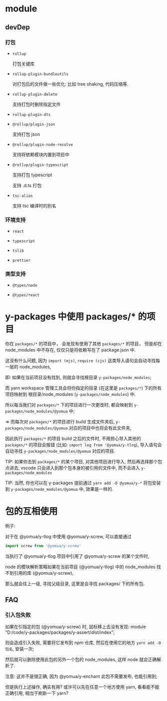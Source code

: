 # module

## devDep

### 打包

- `rollup`

  打包关键库

- `rollup-plugin-bundleutils`

  对打包后的文件做一些优化: 比如 tree shaking, 代码压缩等.

- `rollup-plugin-delete`

  支持打包时删除指定文件

- `rollup-plugin-dts`

- `@rollup/plugin-json`

  支持打包 json

- `@rollup/plugin-node-resolve`

  支持将依赖模块内置到项目中

- `@rollup/plugin-typescript`

  支持打包 typescript

  支持 .d.ts 打包

- `tsc-alias`

  支持 tsc 编译时的别名

### 环境支持

- `react`

- `typescript`

- `tslib`

- `prettier`

### 类型支持

- `@types/node`

- `@types/react`

# y-packages 中使用 packages/* 的项目

你在 `packages/*` 的项目中， 会发现有使用了其他 `packages/*` 的项目， 但是却在 node_modules 中不存在, 仅仅只是将依赖写在了 package.json 中.

这没有什么问题, 因为 `import (mjs)`, `require (cjs)` 这类导入语句会自动寻找每一层的 node_modules,

即: 如果在当前项目没有找到, 则就会寻找根目录 `y-packages/node_modules`;

而 yarn workspace 管理工具会将你指定的目录 (在这里是 `packages/*`) 下的所有项目映射到 根目录/node_modules (`y-packages/node_modules`) 中.

所以每当我们对 `packages/*` 下的项目进行一次更改时, 都会映射到 `y-packages/node_modules/@yomua` 中; 

=> 而每次对 `packages/*` 的项目进行 build 生成文件夹后, `y-packages/node_modules/@yomua` 对应的项目中也将会有此文件夹,

因此执行 `packages/*` 的项目 build 之后的文件时, 不用担心导入其他的 `packages/*` 的项目会报错 (比如: `import log from '@yomua/y-tlog`), 导入语句会自动寻找 `y-packages/node_modules/@yomua` 对应的项目.

TIP: 如果你去到 `packages/*` 的某个项目, 对其他项目进行导入, 然后再选择那个包点进去, vscode 只会进入到那个包本身的被引用的文件中, 而不会进入 `y-packages/node_modules`

TIP: 当然, 你也可以在 y-packages 提前通过 `yarn add -D @yomua/y-*` 将包安装到 `y-packages/node_modules/@yomua` 中, 效果是一样的.

# 包的互相使用

例子:

对于在 @yomua/y-tlog 中使用 @yomua/y-screw, 可以直接通过

```js
import screw from '@yomua/y-screw'
```

当执行了 @yomua/y-tlog 项目中引用了 @yomua/y-screw 的某个文件时, 

node 的模块解析策略如果在当前项目 (@yomua/y-tlog) 中的 node_modules 找不到引用的库 (@yomua/y-screw),

那么就会往上一级, 寻找父级目录, 这里是会寻找 packages/ 下的所有包.



## FAQ

### 引入包失败

如果在引指定的包 (@yomua/y-screw) 时, 鼠标移上去没有发现: module "D:/code/y-packages/packages/y-assert/dist/index";

则会造成引入失败, 需要将它发布到 npm 仓库, 然后在使用它的地方 `yarn add -D 包名`, 安装一次;

然后就可以删除使用此包的另外一个包的 node_modules, 这样 node 就会正确解析了.

注意: 这并不是很正确, 因为 @yomua/y-enchant 此包不需要发布, 也能引用到; 

但是执行上述操作, 确实有用? 或许可以先在任意一个地方使用 yarn, 看看能不能正确引用, 相当于刷新一下 yarn?
